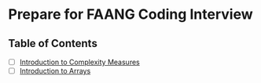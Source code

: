 # Prepare for FAANG Coding Interview

## Table of Contents

- [ ] [Introduction to Complexity Measures](./Complexity-Measures/introduction-to-complexity-measures.md)
- [ ] [Introduction to Arrays](./Arrays/introduction-to-arrays.md)
